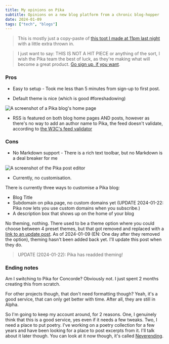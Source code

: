 ```yaml
---
title: My opinions on Pika
subtitle: Opinions on a new blog platform from a chronic blog-hopper
date: 2024-01-09
tags: ["tech", "blogs"]
---
```


> This is mostly just a copy-paste of [this toot I made at 11pm last night](https://social.lol/@la/111722937956248582) with a little extra thrown in.

> I just want to say: THIS IS NOT A HIT PIECE or anything of the sort, I wish the Pika team the best of luck, as they're making what will become a great product. [Go sign up, if you want](https://pika.page).

### Pros

- Easy to setup - Took me less than 5 minutes from sign-up to first post.

- Default theme is nice (which is good #foreshadowing)

![A screenshot of a Pika blog's home page](/cdn/image/posts/pika/bl-home.png)

- RSS is featured on both blog home pages AND posts, however as there's no way to add an author name to Pika, the feed doesn't validate, according to [the W3C's feed validator](https://validator.w3.org/feed/check.cgi?url=https://la.pika.page/posts_feed)

### Cons

- No Markdown support - There is a rich text toolbar, but no Markdown is a deal breaker for me

![A screenshot of the Pika post editor](/cdn/image/posts/pika/editor.png)

- Currently, no customisation.

There is currently three ways to customise a Pika blog:

- Blog Title
- Subdomain on pika.page, no custom domains yet (UPDATE 2024-01-22: Pika now lets you use custom domains when you subscribe.)
- A description box that shows up on the home of your blog

No theming, nothing. 
There used to be a theme option where you could choose between 4 preset themes, but that got removed and replaced with a [link to an update post](https://pika.pika.page/posts/we-re-removing-our-theme-option-for-now). 
As of 2024-01-09 (EN: One day after they removed the option), theming hasn't been added back yet. I'll update this post when they do.

> UPDATE (2024-01-22): Pika has readded theming!

### Ending notes
Am I switching to Pika for Concorde? Obviously not. I just spent 2 months creating this from scratch.

For other projects though, that don't need formatting though? Yeah, it's a good service, that can only get better with time. After all, they are still in Alpha.

So I'm going to keep my account around, for 2 reasons.
One, I genuinely think that this is a good service, yes even if it needs a few tweaks. 
Two, I need a place to put poetry. 
I've working on a poetry collection for a few years and have been looking for a place to post excerpts from it. 
I'll talk about it later though. You can look at it now though, it's called [Neverending](https://la.pika.page).